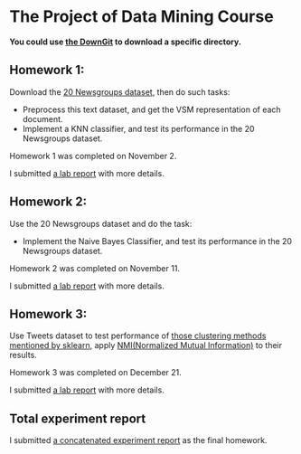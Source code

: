 # The Project of Data Mining Course

**You could use [the DownGit](https://minhaskamal.github.io/DownGit/#/home) to download a specific directory.**

## Homework 1:
Download the [20 Newsgroups dataset](http://qwone.com/~jason/20Newsgroups/20news-18828.tar.gz),
then do such tasks:
* Preprocess this text dataset, and get the VSM representation of each document.
* Implement a KNN classifier, and test its performance in the 20 Newsgroups dataset.

Homework 1 was completed on November 2.

I submitted [a lab report](https://github.com/openx2/201814806ChenXin/blob/master/Homework1/lab%20report.pdf) with more details.

## Homework 2:
Use the 20 Newsgroups dataset and do the task:
* Implement the Naive Bayes Classifier, and test its performance in the 20 Newsgroups dataset.

Homework 2 was completed on November 11.

I submitted [a lab report](https://github.com/openx2/201814806ChenXin/blob/master/Homework2/lab%20report.pdf) with more details.

## Homework 3:
Use Tweets dataset to test performance of [those clustering methods mentioned by sklearn](https://scikit-learn.org/stable/modules/clustering.html#overview-of-clustering-methods),
apply [NMI(Normalized Mutual Information)](http://scikit-learn.org/stable/modules/generated/sklearn.metrics.normalized_mutual_info_score.html) to their results.

Homework 3 was completed on December 21.

I submitted [a lab report](https://github.com/openx2/201814806ChenXin/blob/master/Homework3/lab%20report.pdf) with more details.

## Total experiment report
I submitted [a concatenated experiment report](https://github.com/openx2/201814806ChenXin/blob/master/concatenated%20experiment%20report.pdf) as the final homework.
